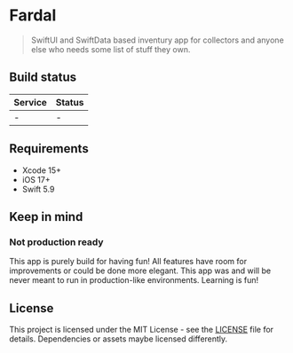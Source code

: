 # Fardal
> SwiftUI and SwiftData based inventury app for collectors and anyone else who needs some list of stuff they own.
>
 ## Build status

|Service|Status|
|-------|------|
|-|-|

## Requirements
- Xcode 15+
- iOS 17+
- Swift 5.9
  
## Keep in mind

### Not production ready
This app is purely build for having fun! All features have room for improvements or could be done more elegant. This app was and will be never meant to run in production-like environments. Learning is fun!

## License
This project is licensed under the MIT License - see the [LICENSE](LICENSE) file for details.
Dependencies or assets maybe licensed differently.
